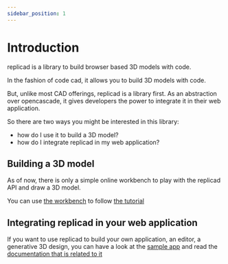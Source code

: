 ```yaml
---
sidebar_position: 1
---
```


# Introduction

replicad is a library to build browser based 3D models with code.

In the fashion of code cad, it allows you to build 3D models with code.

But, unlike most CAD offerings, replicad is a library first. As an abstraction
over opencascade, it gives developers the power to integrate it in their web
application.

So there are two ways you might be interested in this library:

- how do I use it to build a 3D model?
- how do I integrate replicad in my web application?

## Building a 3D model

As of now, there is only a simple online workbench to play with the replicad
API and draw a 3D model.

You can use [the workbench](https://studio.replicad.xyz/workbench) to follow [the
tutorial](/docs/tutorial-overview/using-the-workbench)

## Integrating replicad in your web application

If you want to use replicad to build your own application, an editor,
a generative 3D design, you can have a look at the [sample app](https://sample-app.replicad.xyz) and read the [documentation that is related to it](/docs/use-as-a-library)
